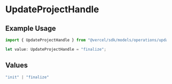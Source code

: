 # UpdateProjectHandle

## Example Usage

```typescript
import { UpdateProjectHandle } from "@vercel/sdk/models/operations/updateproject.js";

let value: UpdateProjectHandle = "finalize";
```

## Values

```typescript
"init" | "finalize"
```